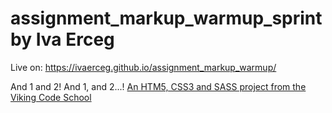 assignment_markup_warmup_sprint by Iva Erceg
===============================
Live on: https://ivaerceg.github.io/assignment_markup_warmup/

And 1 and 2!  And 1, and 2...!
[An HTM5, CSS3 and SASS project from the Viking Code School](http://www.vikingcodeschool.com)
